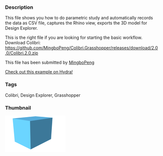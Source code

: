 ### Description 


This file shows you how to do parametric study and automatically records the data as CSV file, captures the Rhino view, exports the 3D model for Design Explorer.

This is the right file if you are looking for starting the basic workflow. Download Colibri: https://github.com/MingboPeng/Colibri.Grasshopper/releases/download/2.0.0/Colibri.2.0.zip

This file has been submitted by [MingboPeng](https://github.com/MingboPeng)

[Check out this example on Hydra!](http://hydrashare.github.io/hydra/viewer?owner=MingboPeng&fork=hydra&id=Colibri_Basic_(Design_Explorer))
### Tags 
Colibri, Design Explorer, Grasshopper
### Thumbnail 
![Screenshot](https://raw.githubusercontent.com/MingboPeng/hydra/master/Colibri_Basic_(Design_Explorer)/thumbnail.png)
